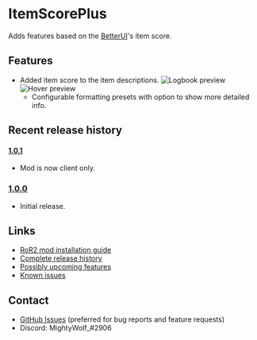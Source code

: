 # ItemScorePlus

Adds features based on the [BetterUI](https://thunderstore.io/package/XoXFaby/BetterUI/)'s item score.

## Features

* Added item score to the item descriptions.
  ![Logbook preview](https://i.imgur.com/RoKjJlU.png)
  ![Hover preview](https://i.imgur.com/w97NO38.png)
  * Configurable formatting presets with option to show more detailed info.

## Recent release history

#### [1.0.1](https://github.com/MightyW0lf/ItemScorePlus/releases/tag/v1.0.0)

* Mod is now client only.
### [1.0.0](https://github.com/MightyW0lf/ItemScorePlus/releases/tag/v1.0.0)

* Initial release.

## Links

* [RoR2 mod installation guide](https://github.com/risk-of-thunder/R2Wiki/wiki/Beginner's-Guide-for-Modding-Risk-of-Rain-2#Mod-Manager)
* [Complete release history](https://github.com/MightyW0lf/ItemScorePlus/releases)
* [Possibly upcoming features](https://github.com/MightyW0lf/ItemScorePlus/issues?q=is%3Aissue+is%3Aopen+label%3Aenhancement)
* [Known issues](https://github.com/MightyW0lf/ItemScorePlus/issues?q=is%3Aissue+is%3Aopen+label%3Abug)

## Contact

* [GitHub Issues](https://github.com/MightyW0lf/ItemScorePlus/issues) (preferred for bug reports and feature requests)
* Discord: MightyWolf_#2906
